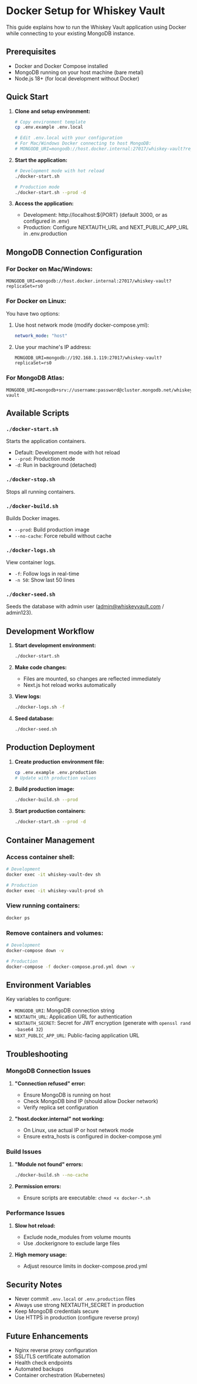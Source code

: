 # Docker Setup for Whiskey Vault

This guide explains how to run the Whiskey Vault application using Docker while connecting to your existing MongoDB instance.

## Prerequisites

- Docker and Docker Compose installed
- MongoDB running on your host machine (bare metal)
- Node.js 18+ (for local development without Docker)

## Quick Start

1. **Clone and setup environment:**
   ```bash
   # Copy environment template
   cp .env.example .env.local
   
   # Edit .env.local with your configuration
   # For Mac/Windows Docker connecting to host MongoDB:
   # MONGODB_URI=mongodb://host.docker.internal:27017/whiskey-vault?replicaSet=rs0
   ```

2. **Start the application:**
   ```bash
   # Development mode with hot reload
   ./docker-start.sh
   
   # Production mode
   ./docker-start.sh --prod -d
   ```

3. **Access the application:**
   - Development: http://localhost:${PORT} (default 3000, or as configured in .env)
   - Production: Configure NEXTAUTH_URL and NEXT_PUBLIC_APP_URL in .env.production

## MongoDB Connection Configuration

### For Docker on Mac/Windows:
```
MONGODB_URI=mongodb://host.docker.internal:27017/whiskey-vault?replicaSet=rs0
```

### For Docker on Linux:
You have two options:
1. Use host network mode (modify docker-compose.yml):
   ```yaml
   network_mode: "host"
   ```
2. Use your machine's IP address:
   ```
   MONGODB_URI=mongodb://192.168.1.119:27017/whiskey-vault?replicaSet=rs0
   ```

### For MongoDB Atlas:
```
MONGODB_URI=mongodb+srv://username:password@cluster.mongodb.net/whiskey-vault
```

## Available Scripts

### `./docker-start.sh`
Starts the application containers.
- Default: Development mode with hot reload
- `--prod`: Production mode
- `-d`: Run in background (detached)

### `./docker-stop.sh`
Stops all running containers.

### `./docker-build.sh`
Builds Docker images.
- `--prod`: Build production image
- `--no-cache`: Force rebuild without cache

### `./docker-logs.sh`
View container logs.
- `-f`: Follow logs in real-time
- `-n 50`: Show last 50 lines

### `./docker-seed.sh`
Seeds the database with admin user (admin@whiskeyvault.com / admin123).

## Development Workflow

1. **Start development environment:**
   ```bash
   ./docker-start.sh
   ```

2. **Make code changes:**
   - Files are mounted, so changes are reflected immediately
   - Next.js hot reload works automatically

3. **View logs:**
   ```bash
   ./docker-logs.sh -f
   ```

4. **Seed database:**
   ```bash
   ./docker-seed.sh
   ```

## Production Deployment

1. **Create production environment file:**
   ```bash
   cp .env.example .env.production
   # Update with production values
   ```

2. **Build production image:**
   ```bash
   ./docker-build.sh --prod
   ```

3. **Start production containers:**
   ```bash
   ./docker-start.sh --prod -d
   ```

## Container Management

### Access container shell:
```bash
# Development
docker exec -it whiskey-vault-dev sh

# Production
docker exec -it whiskey-vault-prod sh
```

### View running containers:
```bash
docker ps
```

### Remove containers and volumes:
```bash
# Development
docker-compose down -v

# Production
docker-compose -f docker-compose.prod.yml down -v
```

## Environment Variables

Key variables to configure:

- `MONGODB_URI`: MongoDB connection string
- `NEXTAUTH_URL`: Application URL for authentication
- `NEXTAUTH_SECRET`: Secret for JWT encryption (generate with `openssl rand -base64 32`)
- `NEXT_PUBLIC_APP_URL`: Public-facing application URL

## Troubleshooting

### MongoDB Connection Issues

1. **"Connection refused" error:**
   - Ensure MongoDB is running on host
   - Check MongoDB bind IP (should allow Docker network)
   - Verify replica set configuration

2. **"host.docker.internal" not working:**
   - On Linux, use actual IP or host network mode
   - Ensure extra_hosts is configured in docker-compose.yml

### Build Issues

1. **"Module not found" errors:**
   ```bash
   ./docker-build.sh --no-cache
   ```

2. **Permission errors:**
   - Ensure scripts are executable: `chmod +x docker-*.sh`

### Performance Issues

1. **Slow hot reload:**
   - Exclude node_modules from volume mounts
   - Use .dockerignore to exclude large files

2. **High memory usage:**
   - Adjust resource limits in docker-compose.prod.yml

## Security Notes

- Never commit `.env.local` or `.env.production` files
- Always use strong NEXTAUTH_SECRET in production
- Keep MongoDB credentials secure
- Use HTTPS in production (configure reverse proxy)

## Future Enhancements

- Nginx reverse proxy configuration
- SSL/TLS certificate automation
- Health check endpoints
- Automated backups
- Container orchestration (Kubernetes)